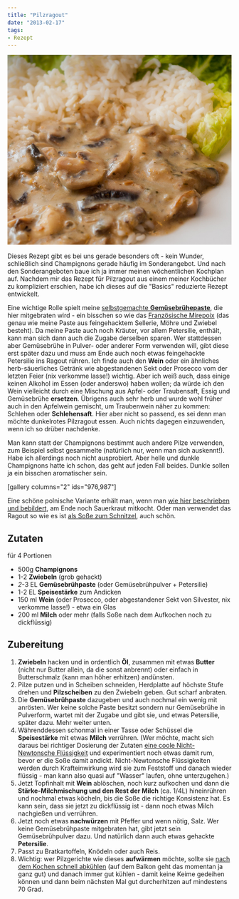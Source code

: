 ```yaml
---
title: "Pilzragout"
date: "2013-02-17" 
tags:
- Rezept
---
```


[![Pilzragout](images/pilzragout.jpg)](http://apfeleimer.wordpress.com/2013/02/17/pilzragout/pilzragout/)

Dieses Rezept gibt es bei uns gerade besonders oft - kein Wunder, schließlich sind Champignons gerade häufig im Sonderangebot. Und nach den Sonderangeboten baue ich ja immer meinen wöchentlichen Kochplan auf. Nachdem mir das Rezept für Pilzragout aus einem meiner Kochbücher zu kompliziert erschien, habe ich dieses auf die "Basics" reduzierte Rezept entwickelt.

Eine wichtige Rolle spielt meine [selbstgemachte **Gemüsebrühepaste**](http://apfeleimer.wordpress.com/2012/10/14/gemusebruhe-paste-eingemachtes-suppengewurz-und-inoffizieller-dreckwegtag/ "Gemüsebrühe-Paste / eingemachtes Suppengewürz und inoffizieller Dreckwegtag"), die hier mitgebraten wird - ein bisschen so wie das [Französische Mirepoix](http://de.wikipedia.org/wiki/Mirepoix "Mirepoix bei Wikipedia") (das genau wie meine Paste aus feingehacktem Sellerie, Möhre und Zwiebel besteht). Da meine Paste auch noch Kräuter, vor allem Petersilie, enthält, kann man sich dann auch die Zugabe derselben sparen. Wer stattdessen aber Gemüsebrühe in Pulver- oder anderer Form verwenden will, gibt diese erst später dazu und muss am Ende auch noch etwas feingehackte Petersilie ins Ragout rühren. Ich finde auch den **Wein** oder ein ähnliches herb-säuerliches Getränk wie abgestandenen Sekt oder Prosecco vom der letzten Feier (nix verkomme lasse!) wichtig. Aber ich weiß auch, dass einige keinen Alkohol im Essen (oder anderswo) haben wollen; da würde ich den Wein vielleicht durch eine Mischung aus Apfel- oder Traubensaft, Essig und Gemüsebrühe **ersetzen**. Übrigens auch sehr herb und wurde wohl früher auch in den Apfelwein gemischt, um Traubenwein näher zu kommen: Schlehen oder **Schlehensaft**. Hier aber nicht so passend, es sei denn man möchte dunkelrotes Pilzragout essen. Auch nichts dagegen einzuwenden, wenn ich so drüber nachdenke.

Man kann statt der Champignons bestimmt auch andere Pilze verwenden, zum Beispiel selbst gesammelte (natürlich nur, wenn man sich auskennt!). Habe ich allerdings noch nicht ausprobiert. Aber helle und dunkle Champignons hatte ich schon, das geht auf jeden Fall beides. Dunkle sollen ja ein bisschen aromatischer sein.

\[gallery columns="2" ids="976,987"\]

Eine schöne polnische Variante erhält man, wenn man [wie hier beschrieben und bebildert](http://apfeleimer.wordpress.com/2013/02/25/pilzragout-variation/ "Pilzragout-Variation mit Sauerkraut"), am Ende noch Sauerkraut mitkocht. Oder man verwendet das Ragout so wie es ist [als Soße zum Schnitzel](http://apfeleimer.wordpress.com/2013/03/02/pilzragout-variation-schnitzelsose/ "Pilzragout-Variation: Schnitzelsoße"), auch schön.

## Zutaten

für 4 Portionen

- 500g **Champignons**
- 1-2 **Zwiebeln** (grob gehackt)
- _2_\-3 EL **Gemüsebrühpaste** (oder Gemüsebrühpulver + Petersilie)
- 1-2 EL **Speisestärke** zum Andicken
- 150 ml **Wein** (oder Prosecco, oder abgestandener Sekt von Silvester, nix verkomme lasse!) - etwa ein Glas
- 200 ml **Milch** oder mehr (falls Soße nach dem Aufkochen noch zu dickflüssig)

## Zubereitung

1. **Zwiebeln** hacken und in ordentlich **Öl**, zusammen mit etwas **Butter** (nicht nur Butter allein, da die sonst anbrennt) oder einfach in Butterschmalz (kann man höher erhitzen) andünsten.
2. Pilze putzen und in Scheiben schneiden, Herdplatte auf höchste Stufe drehen und **Pilzscheiben** zu den Zwiebeln geben. Gut scharf anbraten.
3. Die **Gemüsebrühpaste** dazugeben und auch nochmal ein wenig mit anrösten. Wer keine solche Paste besitzt sondern nur Gemüsebrühe in Pulverform, wartet mit der Zugabe und gibt sie, und etwas Petersilie, später dazu. Mehr weiter unten.
4. Währenddessen schonmal in einer Tasse oder Schüssel die **Speisestärke** mit etwas **Milch** verrühren. (Wer möchte, macht sich daraus bei richtiger Dosierung der Zutaten [eine coole Nicht-Newtonsche Flüssigkeit](https://www.youtube.com/watch?v=S5SGiwS5L6I "Video vom über Stärkewasser laufen") und experimentiert noch etwas damit rum, bevor er die Soße damit andickt. Nicht-Newtonsche Flüssigkeiten werden durch Krafteinwirkung wird sie zum Feststoff und danach wieder flüssig - man kann also quasi auf "Wasser" laufen, ohne unterzugehen.)
5. Jetzt Topfinhalt mit **Wein** ablöschen, noch kurz aufkochen und dann die **Stärke-Milchmischung und den Rest der Milch** (ca. 1/4L) hineinrühren und nochmal etwas köcheln, bis die Soße die richtige Konsistenz hat. Es kann sein, dass sie jetzt zu dickflüssig ist - dann noch etwas Milch nachgießen und verrühren.
6. Jetzt noch etwas **nachwürzen** mit Pfeffer und wenn nötig, Salz. Wer keine Gemüsebrühpaste mitgebraten hat, gibt jetzt sein Gemüsebrühpulver dazu. Und natürlich dann auch etwas gehackte **Petersilie**.
7. Passt zu Bratkartoffeln, Knödeln oder auch Reis.
8. Wichtig: wer Pilzgerichte wie dieses **aufwärmen** möchte, sollte sie [nach dem Kochen schnell abkühlen](http://www.sueddeutsche.de/leben/spinat-und-pilze-aufwaermen-oder-nicht-1.472431 "Hinweise zum Aufwärmen von Pilzen und Spinat bei der Süddeutschen") (auf dem Balkon geht das momentan ja ganz gut) und danach immer gut kühlen - damit keine Keime gedeihen können und dann beim nächsten Mal gut durcherhitzen auf mindestens 70 Grad.
